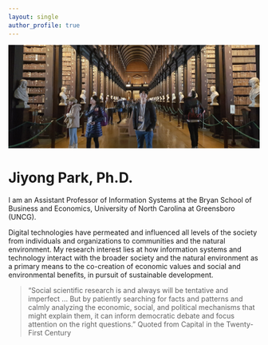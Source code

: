 ```yaml
---
layout: single
author_profile: true
---
```


![](/assets/images/home-photo.jpg)

# Jiyong Park, Ph.D.


I am an Assistant Professor of Information Systems at the Bryan School of Business and Economics, University of North Carolina at Greensboro (UNCG).

Digital technologies have permeated and influenced all levels of the society from individuals and organizations to communities and the natural environment. My research interest lies at how information systems and technology interact with the broader society and the natural environment as a primary means to the co-creation of economic values and social and environmental benefits, in pursuit of sustainable development.

> “Social scientific research is and always will be tentative and imperfect ... But by patiently searching for facts and patterns and calmly analyzing the economic, social, and political mechanisms that might explain them, it can inform democratic debate and focus attention on the right questions.” Quoted from Capital in the Twenty-First Century
